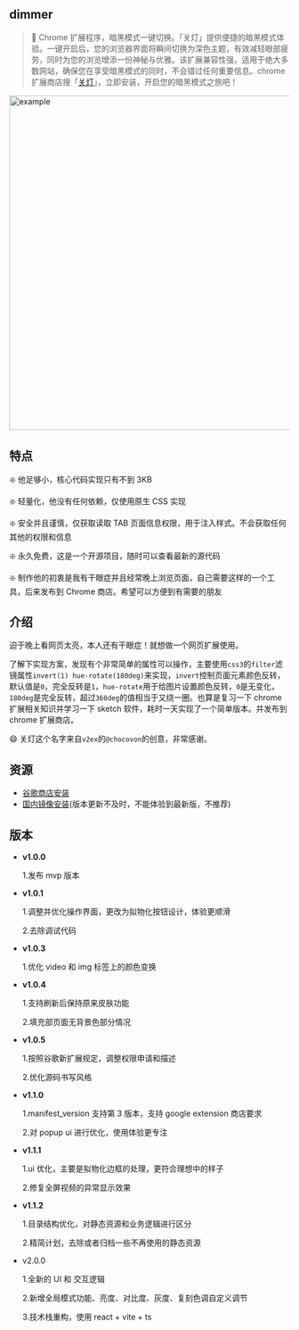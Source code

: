 ## dimmer

> 👋 Chrome 扩展程序，暗黑模式一键切换。「关灯」提供便捷的暗黑模式体验。一键开启后，您的浏览器界面将瞬间切换为深色主题，有效减轻眼部疲劳，同时为您的浏览增添一份神秘与优雅。该扩展兼容性强，适用于绝大多数网站，确保您在享受暗黑模式的同时，不会错过任何重要信息。chrome 扩展商店搜「[关灯](https://chromewebstore.google.com/detail/lights-off%E5%85%B3%E7%81%AF/dnidbhhpcjgffjophhebfelbcnonoclh)」，立即安装，开启您的暗黑模式之旅吧！

<div style='display: flex;align-items: center;justify-content: center;'><img width='600px' src='./static//imgs/1280x800.jpg' style='border: 1px solid transparent;' alt='example'/></div>

## 特点

❇️ 他足够小，核心代码实现只有不到 3KB <br/>

❇️ 轻量化，他没有任何依赖，仅使用原生 CSS 实现 <br/>

❇️ 安全并且谨慎，仅获取读取 TAB 页面信息权限，用于注入样式。不会获取任何其他的权限和信息 <br/>

❇️ 永久免费，这是一个开源项目，随时可以查看最新的源代码 <br/>

❇️ 制作他的初衷是我有干眼症并且经常晚上浏览页面，自己需要这样的一个工具，后来发布到 Chrome 商店。希望可以方便到有需要的朋友 <br/>

## 介绍

迫于晚上看网页太亮，本人还有干眼症！就想做一个网页扩展使用。

了解下实现方案，发现有个非常简单的属性可以操作，主要使用`css3`的`filter`滤镜属性`invert(1) hue-rotate(180deg)`来实现，`invert`控制页面元素颜色反转，默认值是`0`，完全反转是`1`，`hue-rotate`用于给图片设置颜色反转，`0`是无变化，`180deg`是完全反转，超过`360deg`的值相当于又绕一圈。也算是复习一下 chrome 扩展相关知识并学习一下 sketch 软件，耗时一天实现了一个简单版本。并发布到 chrome 扩展商店。

😄 关灯这个名字来自`v2ex`的`@chocovon`的创意，非常感谢。

## 资源

- [谷歌商店安装](https://chromewebstore.google.com/detail/lights-off%E5%85%B3%E7%81%AF/dnidbhhpcjgffjophhebfelbcnonoclh)
- [国内镜像安装](https://www.ilovechrome.com/extension/dnidbhhpcjgffjophhebfelbcnonoclh)(版本更新不及时，不能体验到最新版，不推荐)

## 版本

- **v1.0.0**

  1.发布 mvp 版本

- **v1.0.1**

  1.调整并优化操作界面，更改为拟物化按钮设计，体验更顺滑

  2.去除调试代码

- **v1.0.3**

  1.优化 video 和 img 标签上的颜色变换

- **v1.0.4**

  1.支持刷新后保持原来皮肤功能

  2.填充部页面无背景色部分情况

- **v1.0.5**

  1.按照谷歌新扩展规定，调整权限申请和描述

  2.优化源码书写风格

- **v1.1.0**

  1.manifest_version 支持第 3 版本，支持 google extension 商店要求

  2.对 popup ui 进行优化，使用体验更专注

- **v1.1.1**

  1.ui 优化，主要是拟物化边框的处理，更符合理想中的样子

  2.修复全屏视频的异常显示效果

- **v1.1.2**

  1.目录结构优化，对静态资源和业务逻辑进行区分

  2.精简计划，去除或者归档一些不再使用的静态资源

- v2.0.0

  1.全新的 UI 和 交互逻辑

  2.新增全局模式功能、亮度、对比度、灰度、复刻色调自定义调节

  3.技术栈重构，使用 react + vite + ts
